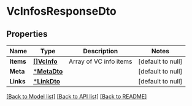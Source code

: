 # VcInfosResponseDto

## Properties
Name | Type | Description | Notes
------------ | ------------- | ------------- | -------------
**Items** | [**[]VcInfo**](VcInfo.md) | Array of VC info items | [default to null]
**Meta** | [***MetaDto**](MetaDto.md) |  | [default to null]
**Links** | [***LinkDto**](LinkDto.md) |  | [default to null]

[[Back to Model list]](../README.md#documentation-for-models) [[Back to API list]](../README.md#documentation-for-api-endpoints) [[Back to README]](../README.md)

